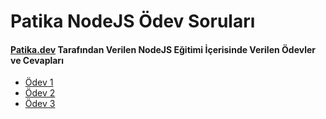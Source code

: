 # Patika NodeJS Ödev Soruları

#### [Patika.dev](https://www.patika.dev/) Tarafından Verilen NodeJS Eğitimi İçerisinde Verilen Ödevler ve Cevapları


* [Ödev 1](https://github.com/mecanbay/patika-nodejs/tree/master/1.odev)
* [Ödev 2](https://github.com/mecanbay/patika-nodejs/tree/master/2.odev)
* [Ödev 3](https://github.com/mecanbay/patika-nodejs/tree/master/3.odev)
